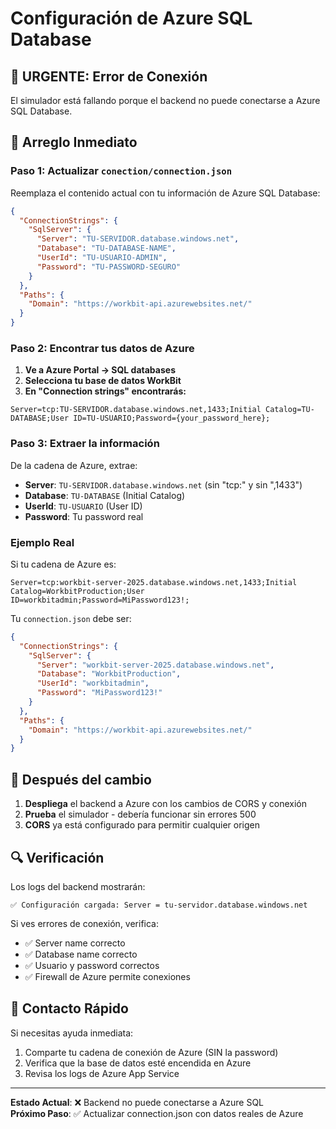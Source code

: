 # Configuración de Azure SQL Database

## 🚨 **URGENTE: Error de Conexión**

El simulador está fallando porque el backend no puede conectarse a Azure SQL Database.

## 🔧 **Arreglo Inmediato**

### **Paso 1: Actualizar `conection/connection.json`**

Reemplaza el contenido actual con tu información de Azure SQL Database:

```json
{
  "ConnectionStrings": {
    "SqlServer": {
      "Server": "TU-SERVIDOR.database.windows.net",
      "Database": "TU-DATABASE-NAME",
      "UserId": "TU-USUARIO-ADMIN",
      "Password": "TU-PASSWORD-SEGURO"
    }
  },
  "Paths": {
    "Domain": "https://workbit-api.azurewebsites.net/"
  }
}
```

### **Paso 2: Encontrar tus datos de Azure**

1. **Ve a Azure Portal → SQL databases**
2. **Selecciona tu base de datos WorkBit**
3. **En "Connection strings" encontrarás:**

```
Server=tcp:TU-SERVIDOR.database.windows.net,1433;Initial Catalog=TU-DATABASE;User ID=TU-USUARIO;Password={your_password_here};
```

### **Paso 3: Extraer la información**

De la cadena de Azure, extrae:
- **Server**: `TU-SERVIDOR.database.windows.net` (sin "tcp:" y sin ",1433")
- **Database**: `TU-DATABASE` (Initial Catalog)
- **UserId**: `TU-USUARIO` (User ID)
- **Password**: Tu password real

### **Ejemplo Real**

Si tu cadena de Azure es:
```
Server=tcp:workbit-server-2025.database.windows.net,1433;Initial Catalog=WorkbitProduction;User ID=workbitadmin;Password=MiPassword123!;
```

Tu `connection.json` debe ser:
```json
{
  "ConnectionStrings": {
    "SqlServer": {
      "Server": "workbit-server-2025.database.windows.net",
      "Database": "WorkbitProduction", 
      "UserId": "workbitadmin",
      "Password": "MiPassword123!"
    }
  },
  "Paths": {
    "Domain": "https://workbit-api.azurewebsites.net/"
  }
}
```

## 🚀 **Después del cambio**

1. **Despliega** el backend a Azure con los cambios de CORS y conexión
2. **Prueba** el simulador - debería funcionar sin errores 500
3. **CORS** ya está configurado para permitir cualquier origen

## 🔍 **Verificación**

Los logs del backend mostrarán:
```
✅ Configuración cargada: Server = tu-servidor.database.windows.net
```

Si ves errores de conexión, verifica:
- ✅ Server name correcto
- ✅ Database name correcto  
- ✅ Usuario y password correctos
- ✅ Firewall de Azure permite conexiones

## 📱 **Contacto Rápido**

Si necesitas ayuda inmediata:
1. Comparte tu cadena de conexión de Azure (SIN la password)
2. Verifica que la base de datos esté encendida en Azure
3. Revisa los logs de Azure App Service

---

**Estado Actual**: ❌ Backend no puede conectarse a Azure SQL  
**Próximo Paso**: ✅ Actualizar connection.json con datos reales de Azure 